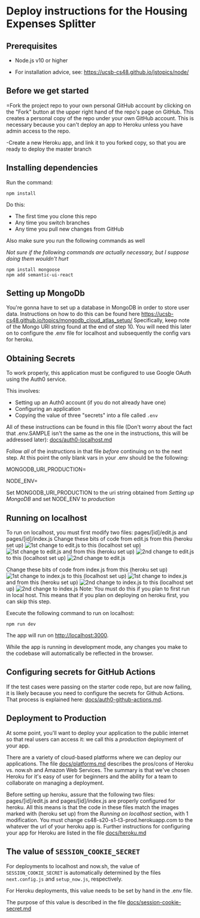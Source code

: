 # Deploy instructions for the Housing Expenses Splitter

## Prerequisites

- Node.js v10 or higher

- For installation advice, see: <https://ucsb-cs48.github.io/jstopics/node/>
## Before we get started
=Fork the project repo to your own personal GitHub account by clicking on the "Fork" button at the upper right hand of the repo's page on GitHub.  This creates a personal copy of the repo under your own GitHub account.  This is necessary because you can't deploy an app to Heroku unless you have admin access to the repo.

-Create a new Heroku app, and link it to you forked copy, so that you are ready to deploy the master branch
## Installing dependencies

Run the command:

```
npm install
```

Do this:

- The first time you clone this repo
- Any time you switch branches
- Any time you pull new changes from GitHub

Also make sure you run the following commands as well

*Not sure if the following commands are actually necessary, but I suppose doing them wouldn't hurt*
```
npm install mongoose
npm add semantic-ui-react
```
## Setting up MongoDb

You're gonna have to set up a database in MongoDB in order to store user data. Instructions on how to do this can be found here <https://ucsb-cs48.github.io/topics/mongodb_cloud_atlas_setup/>
Specifically, keep note of the Mongo URI string found at the end of step 10. You will need this later on to configure the .env file for localhost and subsequently the config vars for heroku.

## Obtaining Secrets

To work properly, this application must be configured to use Google
OAuth using the Auth0 service.

This involves:

- Setting up an Auth0 account (if you do not already have one)
- Configuring an application
- Copying the value of three "secrets" into a file called `.env`

All of these instructions can be found in this file (Don't worry about the fact that .env.SAMPLE isn't the same as the one in the instructions, this will be addressed later):
[docs/auth0-localhost.md](docs/auth0-localhost.md)

Follow _all_ of the instructions in that file _before_ continuing on to the next step.
At this point the only blank vars in your .env should be the following:

MONGODB_URI_PRODUCTION=

NODE_ENV=

Set MONGODB_URI_PRODUCTION to the uri string obtained from _Setting up MongoDB_ and set NODE_ENV to _production_
## Running on localhost

To run on localhost, you must first modify two files: pages/[id]/edit.js and pages/[id]/index.js
Change these bits of code from edit.js
from this (heroku set up)
![1st change to edit.js](./images/edit1heroku.png)
to this (localhost set up)
![1st change to edit.js](./images/edit1local.png)
and from this (heroku set up)
![2nd change to edit.js](./images/edit2heroku.png)
to this (localhost set up)
![2nd change to edit.js](./images/edit2local.png)

Change these bits of code from index.js
from this (heroku set up)
![1st change to index.js](./images/index1heroku.png)
to this (localhost set up)
![1st change to index.js](./images/index1local.png)
and from this (heroku set up)
![2nd change to index.js](./images/index2heroku.png)
to this (localhost set up)
![2nd change to index.js](./images/index2local.png)
Note: You must do this if you plan to first run in local host. This means that if you plan on deploying on heroku first, you can skip this step.

Execute the following command to run on localhost:

```
npm run dev
```

The app will run on <http://localhost:3000>.

While the app is running in development mode, any changes you make to
the codebase will automatically be reflected in the browser.

## Configuring secrets for GitHub Actions

If the test cases were passing on the starter code repo, but are now
failing, it is likely because you need to configure the secrets
for Github Actions. That process is explained here: [docs/auth0-github-actions.md](./docs/auth0-github-actions.md).

## Deployment to Production

At some point, you'll want to deploy your application to the public internet
so that real users can access it: we call this a _production_ deployment
of your app.

There are a variety of cloud-based platforms where we can deploy our
applications. The file [docs/platforms.md](./docs/platforms.md) describes
the pros/cons of Heroku vs. now.sh and Amazon Web Services. The summary
is that we've chosen Heroku for it's easy of user for beginners
and the ability for a team to collaborate on managing a deployment.

Before setting up heroku, assure that  the following two files: 
pages/[id]/edit.js and pages/[id]/index.js
are properly configured for heroku. All this means is that the code in these files match the images marked with (heroku set up) from the _Running on localhost_ section, with 1 modification. You must change
cs48-s20-s1-t3-prod.herokuapp.com
to the whatever the url of your heroku app is.
Further instructions for configuring your app for Heroku are listed in the file
[docs/heroku.md](./docs/heroku.md)

## The value of `SESSION_COOKIE_SECRET`

For deployments to localhost and now.sh, the value of `SESSION_COOKIE_SECRET` is automatically determined by the files `next.config.js` and `setup_now.js`, respectively.

For Heroku deployments, this value needs to be set by hand in the .env file.

The purpose of this value is described in the file [docs/session-cookie-secret.md](./docs/session-cookie-secret.md)
